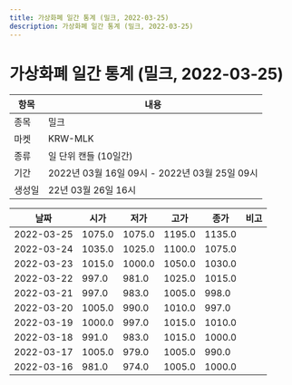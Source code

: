 ```yaml
---
title: 가상화폐 일간 통계 (밀크, 2022-03-25)
description: 가상화폐 일간 통계 (밀크, 2022-03-25)
---
```


가상화폐 일간 통계 (밀크, 2022-03-25)
===

|항목|내용|
|--|--|
|종목|밀크|
|마켓|KRW-MLK|
|종류|일 단위 캔들 (10일간)|
|기간|2022년 03월 16일 09시 - 2022년 03월 25일 09시|
|생성일|22년 03월 26일 16시|


|날짜|시가|저가|고가|종가|비고|
|--|--|--|--|--|--|
|2022-03-25|1075.0|1075.0|1195.0|1135.0|    |
|2022-03-24|1035.0|1025.0|1100.0|1075.0|    |
|2022-03-23|1015.0|1000.0|1050.0|1030.0|    |
|2022-03-22|997.0|981.0|1025.0|1015.0|    |
|2022-03-21|997.0|983.0|1005.0|998.0|    |
|2022-03-20|1005.0|990.0|1010.0|997.0|    |
|2022-03-19|1000.0|997.0|1015.0|1010.0|    |
|2022-03-18|991.0|983.0|1015.0|1000.0|    |
|2022-03-17|1005.0|979.0|1005.0|990.0|    |
|2022-03-16|981.0|974.0|1005.0|1000.0|    |
